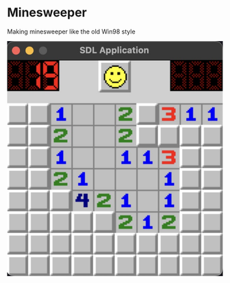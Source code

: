 # Minesweeper
Making minesweeper like the old Win98 style

![](/img/mine.jpg "19 mines remaining")


